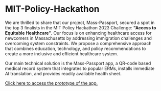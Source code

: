 # MIT-Policy-Hackathon

We are thrilled to share that our project, Mass-Passport, secured a spot in the top 3 finalists in the MIT Policy Hackathon 2023 Challenge: **"Access to Equitable Healthcare"**. Our focus is on enhancing healthcare access for newcomers in Massachusetts by addressing immigration challenges and overcoming system constraints. We propose a comprehensive approach that combines education, technology, and policy recommendations to create a more inclusive and efficient healthcare system.

Our main technical solution is the Mass-Passport app, a QR-code based medical record system that integrates to popular ERMs, installs immediate AI translation, and provides readily available
health sheet.

[Click here to access the prototype of the app.](https://www.figma.com/proto/M0kogp6crv9EMP0PJoo0zl/Med-Webpage?type=design&node-id=2-3&t=QIvovPe7aFvCIDFY-1&scaling=scale-down&page-id=0%3A1&starting-point-node-id=2%3A3&mode=design)

